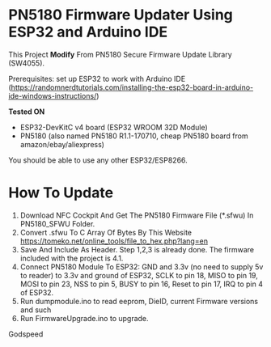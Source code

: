 # PN5180 Firmware Updater Using ESP32 and Arduino IDE

This Project **Modify** From PN5180 Secure Firmware Update Library (SW4055). 

Prerequisites: set up ESP32 to work with Arduino IDE (https://randomnerdtutorials.com/installing-the-esp32-board-in-arduino-ide-windows-instructions/)

**Tested ON**
+ ESP32-DevKitC v4 board (ESP32 WROOM 32D Module)
+ PN5180 (also named PN5180 R1.1-170710, cheap PN5180 board from amazon/ebay/aliexpress)

You should be able to use any other ESP32/ESP8266. 

# How To Update
1. Download NFC Cockpit And Get The PN5180 Firmware File (*.sfwu) In PN5180_SFWU Folder.
2. Convert .sfwu To C Array Of Bytes By This Website https://tomeko.net/online_tools/file_to_hex.php?lang=en
3. Save And Include As Header.
Step 1,2,3 is already done. The firmware included with the project is 4.1. 
4. Connect PN5180 Module To ESP32: GND and 3.3v (no need to supply 5v to reader) to 3.3v and ground of ESP32, SCLK to pin 18, MISO to pin 19, MOSI to pin 23, NSS to pin 5, BUSY to pin 16, Reset to pin 17, IRQ to pin 4 of ESP32. 
5. Run dumpmodule.ino to read eeprom, DieID, current Firmware versions and such
6. Run FirmwareUpgrade.ino to upgrade.


Godspeed 

